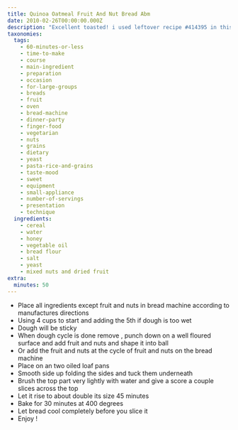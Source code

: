```yaml
---
title: Quinoa Oatmeal Fruit And Nut Bread Abm
date: 2010-02-26T00:00:00.000Z
description: "Excellent toasted! i used leftover recipe #414395 in this bread. it has apples, nuts and dried fruit. i also added additional fruit and nuts at the end of cycle of the bread machine. i used back to nature nantucket blend which has pistachios, almonds, cranberries, cherries, raisins. it is good! you can use whatever mixture you enjoy.\r\nif using sugar take note the dough won't be as sticky."
taxonomies:
  tags:
    - 60-minutes-or-less
    - time-to-make
    - course
    - main-ingredient
    - preparation
    - occasion
    - for-large-groups
    - breads
    - fruit
    - oven
    - bread-machine
    - dinner-party
    - finger-food
    - vegetarian
    - nuts
    - grains
    - dietary
    - yeast
    - pasta-rice-and-grains
    - taste-mood
    - sweet
    - equipment
    - small-appliance
    - number-of-servings
    - presentation
    - technique
  ingredients:
    - cereal
    - water
    - honey
    - vegetable oil
    - bread flour
    - salt
    - yeast
    - mixed nuts and dried fruit
extra:
  minutes: 50
---
```

 - Place all ingredients except fruit and nuts in bread machine according to manufactures directions
 - Using 4 cups to start and adding the 5th if dough is too wet
 - Dough will be sticky
 - When dough cycle is done remove , punch down on a well floured surface and add fruit and nuts and shape it into ball
 - Or add the fruit and nuts at the cycle of fruit and nuts on the bread machine
 - Place on an two oiled loaf pans
 - Smooth side up folding the sides and tuck them underneath
 - Brush the top part very lightly with water and give a score a couple slices across the top
 - Let it rise to about double its size 45 minutes
 - Bake for 30 minutes at 400 degrees
 - Let bread cool completely before you slice it
 - Enjoy !
